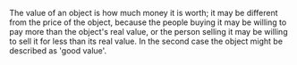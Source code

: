 The value of an object is how much money it is worth; it may be
different from the price of the object, because the people buying it may
be willing to pay more than the object's real value, or the person
selling it may be willing to sell it for less than its real value. In
the second case the object might be described as 'good value'.
